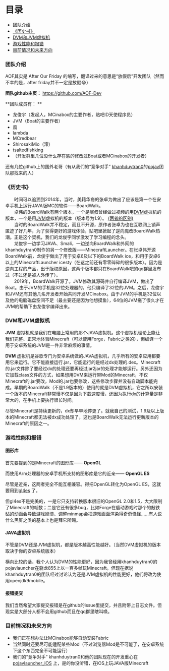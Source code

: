 # 目录

- [团队介绍](#团队介绍)
- [《历史书》](#历史书)
- [DVM和JVM虚拟机](#虚拟机)
- [游戏性能和报错](#游戏性能)
- [目前情况和未来方向](#情况)

### <span id="团队介绍">团队介绍</span>

AOF其实是 After Our Friday 的缩写，翻译过来的意思是“放假后”开发团队（然而不幸的是，after friday并不一定是放假😂）

 **团队github主页：** https://github.com/AOF-Dev

 **团队成员有：  **

- 龙俊宇（发起人，MCinabox的主要作者，贴吧ID天使程序员）  
- JVM（Boat的主要作者）  
- 風
- lambda  
- MCredbear
- ShirosakiMio（澪）
- tsaltedfishking
- （开发群里几位没什么存在感的修改过Boat或者MCinabox的开发者）  

还有几位github上的国外老哥（有从我们的“竞争对手” [khanhduytran0](https://github.com/khanhduytran0)的[pojav](https://github.com/PojavLauncherTeam)团队那找来的人）

### <span id="历史书">《历史书》</span>

&emsp;&emsp;时间可以追溯到2014年，当时，美籍华裔的张卓为做出了应该是第一个在安卓手机上运行JAVA版MC的软件——BoardWalk。  
&emsp;&emsp;卓伟的BoardWalk有两个版本，一个是岷叔曾经做过视频的用[DVM](#虚拟机)虚拟机的版本，一个是用[JVM](#虚拟机)虚拟机的版本（版本号为1.9）。 [(两者的区别)](#虚拟机)  
&emsp;&emsp;当时的BoardWalk并不稳定，而且不开源，原作者张卓为也在互联网上销声匿迹了好几年，为了获得更好的游戏体验，贴吧里掀起了逆向魔改BoardWalk热潮。正是这个契机，我们的龙俊宇同学激发了学习编程的念头。  
&emsp;&emsp;龙俊宇一边学习JAVA、Smali，一边逆向BoardWalk和外网的khanhduytran0制作的另一个修改版——MinecraftLauncher。在张卓伟开源BoardWalk前，龙俊宇做出了用于安卓6及以下的BoardWalk ice，和用于安卓6以上的MinecraftLauncher icesty（在这之前还有零零碎碎的很多版本）。因为是逆向工程的产品，出于版权原因，这两个版本都只在BoardWalk吧的qq群里发布过（不过还是被人外传了）。  
&emsp;&emsp;2019年，BoardWalk开源了。JVM修改其源码并自行编译JVM，做出了Boat。由于JVM的手机是32位处理器的，他只编译了32位的JVM。之后，龙俊宇和JVM还有其他几名开发者开始共同开发MCinabox。由于JVM的手机是32位以及他的电脑磁盘空间不足（最主要还是因为他想摸鱼），64位的JVM拖了很久才在JVM的帮助下由龙俊宇编译出来。  

### <span id="虚拟机">DVM和JVM虚拟机</span>

 **JVM** 虚拟机就是我们在电脑上常用的那个JAVA虚拟机。这个虚拟机理论上能让我们完整、正常地体验Minecraft（可以使用Forge，Fabric之类的），但编译一个用于安卓系统的JVM是一件非常麻烦的事情。  


 **DVM** 虚拟机是谷歌专门为安卓系统做的JAVA虚拟机，几乎所有的安卓应用都要用它来运行。它不能直接运行.jar，它能运行的是经过dx处理的.dex。Minecraft的.jar文件除了要经过dx的处理还要再经过jar2jar的处理才能够运行。另外还因为它加载class文件的方式，如果想用DVM来运行带Mod的Minecraft，不仅Minecraft的.jar要改，Mod的.jar也要修改，这些修改步骤并没有自动脚本能完成。早期的BoardWalk（不是1.9版本的）使用的就是DVM虚拟机，它之所以安装一个版本的Minecraft非常慢不仅是因为下载速度慢，还因为执行dx的计算量是非常大的，在手机上要执行很长时间。  


尽管Minecraft是持续更新的，dx却早早地停更了。就我自己的测试，1.9及以上版本的Minecraft都无法被dx成功处理了，这也是BoardWalk无法运行更新版本的Minecraft的原因之一。  

### <span id="游戏性能">游戏性能和报错</span>

#### 图形库

首先要提到的是Minecraft的图形库—— **OpenGL**   


而使用Arm处理器的安卓手机所支持的图形库是它的近亲—— **OpenGL ES**  

尽管是近亲，这两者完全不能互相兼容。得把OpenGL转化为OpenGL ES，这就要用到[gl4es](https://github.com/ptitSeb/gl4es)
了。  

但gl4es不是完美的，一是它只支持转换版本很旧的OpenGL 2.0和1.5，大大限制了Minecraft的帧数；二是它还有很多bug，比如Forge在启动游戏时那个的敲铁砧的动画会导致游戏崩溃、调整minmap会把游戏画面渲染得奇奇怪怪……有人说什么黑屏之类的基本上也是拜它所赐。  

#### JAVA虚拟机

不管是DVM还是JVM虚拟机，都是版本越高性能越好。（当然DVM虚拟机的版本取决于你的安卓系统版本）  


横向比较的话，我个人认为DVM的性能更好，因为我曾经用khanhduytran0的pojavlauncher在骁龙855上以一百多帧玩Minecraft。但现在据说khanhduytran0的团队经过讨论认为还是JVM虚拟机的性能更好，他们将改为使用openjdk9mobile。  

#### 报错提交  

我们当然希望大家提交报错是在github的issue里提交，并且附带上日志文件。但现实是大部分人都不会用github而且在qq群里瞎叫唤。  

### <span id="情况">目前情况和未来方向</span>  

- 我们正在想办法让MCinabox能够自动安装Fabric
- 当然同时还要尽可能适配某些Mod（不过浏览器Mod是不可能了，在安卓系统下这个东西完全不可能运行）
- 我们的“竞争对手” khanhduytran0和他的团队现在的开发重心在[pojavlauncher_iOS](https://github.com/PojavLauncherTeam/PojavLauncher_iOS)
  上，是的你没听错，在iOS上玩JAVA版Minecraft

